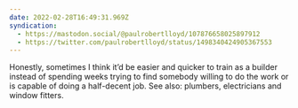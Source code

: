 ```yaml
---
date: 2022-02-28T16:49:31.969Z
syndication:
  - https://mastodon.social/@paulrobertlloyd/107876658025897912
  - https://twitter.com/paulrobertlloyd/status/1498340424905367553
---
```


Honestly, sometimes I think it’d be easier and quicker to train as a builder instead of spending weeks trying to find somebody willing to do the work or is capable of doing a half-decent job. See also: plumbers, electricians and window fitters.
